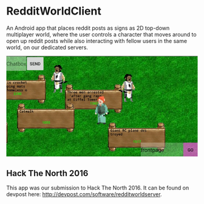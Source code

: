 # RedditWorldClient
An Android app that places reddit posts as signs as 2D top-down multiplayer world, where the user controls a character that moves around to open up reddit posts while also interacting with fellow users in the same world, on our dedicated servers. 

![Application Demo](/app/src/main/res/drawable/demo.png)

## Hack The North 2016
This app was our submission to Hack The North 2016. It can be found on devpost here: http://devpost.com/software/redditworldserver.

